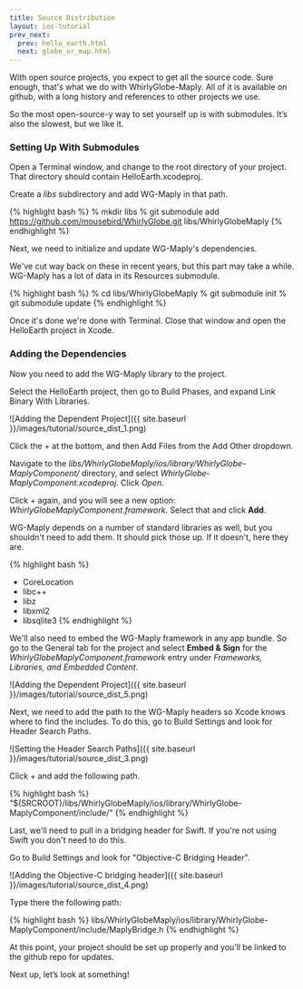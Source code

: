 ```yaml
---
title: Source Distribution
layout: ios-tutorial
prev_next:
  prev: hello_earth.html
  next: globe_or_map.html
---
```


With open source projects, you expect to get all the source code.  Sure enough, that's what we do with WhirlyGlobe-Maply.  All of it is available on github, with a long history and references to other projects we use.

So the most open-source-y way to set yourself up is with submodules.  It’s also the slowest, but we like it.

### Setting Up With Submodules

Open a Terminal window, and change to the root directory of your project. That directory should contain HelloEarth.xcodeproj.

Create a _libs_ subdirectory and add WG-Maply in that path.

{% highlight bash %}
% mkdir libs
% git submodule add https://github.com/mousebird/WhirlyGlobe.git libs/WhirlyGlobeMaply
{% endhighlight %}

Next, we need to initialize and update WG-Maply's dependencies.

We've cut way back on these in recent years, but this part may take a while.  WG-Maply has a lot of data in its Resources submodule.

{% highlight bash %}
% cd libs/WhirlyGlobe­Maply
% git submodule init
% git submodule update
{% endhighlight %}

Once it's done we're done with Terminal. Close that window and open the HelloEarth project in Xcode.

### Adding the Dependencies

Now you need to add the WG-Maply library to the project. 

Select the HelloEarth project, then go to Build Phases, and expand Link Binary With Libraries.

![Adding the Dependent Project]({{ site.baseurl }}/images/tutorial/source_dist_1.png)

Click the + at the bottom, and then Add Files from the Add Other dropdown.

Navigate to the _libs/WhirlyGlobeMaply/ios/library/WhirlyGlobe-MaplyComponent/_ directory, and select _WhirlyGlobe­MaplyComponent.xcodeproj_. Click *Open*.

Click + again, and you will see a new option: _WhirlyGlobeMaplyComponent.framework_. Select that and click **Add**.

WG-Maply depends on a number of standard libraries as well, but you shouldn't need to add them.  It should pick those up.  If it doesn't, here they are.

{% highlight bash %}
+ CoreLocation
+ libc++
+ libz
+ libxml2
+ libsqlite3
{% endhighlight %}

We'll also need to embed the WG-Maply framework in any app bundle.  So go to the General tab for the project and select **Embed & Sign** for the _WhirlyGlobeMaplyComponent.framework_ entry under _Frameworks, Libraries, and Embedded Content_.

![Adding the Dependent Project]({{ site.baseurl }}/images/tutorial/source_dist_5.png)

Next, we need to add the path to the WG-Maply headers so Xcode knows where to find the includes. To do this, go to Build Settings and look for Header Search Paths. 

![Setting the Header Search Paths]({{ site.baseurl }}/images/tutorial/source_dist_3.png)

Click + and add the following path.

{% highlight bash %}
"$(SRCROOT)/libs/WhirlyGlobeMaply/ios/library/WhirlyGlobe-MaplyComponent/include/"
{% endhighlight %}

Last, we'll need to pull in a bridging header for Swift.  If you're not using Swift you don't need to do this.

Go to Build Settings and look for "Objective-C Bridging Header".

![Adding the Objective-C bridging header]({{ site.baseurl }}/images/tutorial/source_dist_4.png)

Type there the following path:

{% highlight bash %}
libs/WhirlyGlobeMaply/ios/library/WhirlyGlobe-MaplyComponent/include/MaplyBridge.h
{% endhighlight %}

At this point, your project should be set up properly and you’ll be linked to the github repo for updates.

Next up, let’s look at something!
